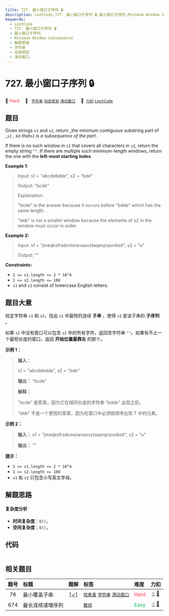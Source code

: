 ```yaml
---
title: 727. 最小窗口子序列 🔒
description: LeetCode,727. 最小窗口子序列 🔒,最小窗口子序列,Minimum Window Subsequence,解题思路,字符串,动态规划,滑动窗口
keywords:
  - LeetCode
  - 727. 最小窗口子序列 🔒
  - 最小窗口子序列
  - Minimum Window Subsequence
  - 解题思路
  - 字符串
  - 动态规划
  - 滑动窗口
---
```


# 727. 最小窗口子序列 🔒

🔴 <font color=#ff334b>Hard</font>&emsp; 🔖&ensp; [`字符串`](/tag/string.md) [`动态规划`](/tag/dynamic-programming.md) [`滑动窗口`](/tag/sliding-window.md)&emsp; 🔗&ensp;[`力扣`](https://leetcode.cn/problems/minimum-window-subsequence) [`LeetCode`](https://leetcode.com/problems/minimum-window-subsequence)

## 题目

Given strings `s1` and `s2`, return _the minimum contiguous  substring part of
_`s1` _, so that_`s2` _is a subsequence of the part_.

If there is no such window in `s1` that covers all characters in `s2`, return
the empty string `""`. If there are multiple such minimum-length windows,
return the one with the **left-most starting index**.



**Example 1:**

> Input: s1 = "abcdebdde", s2 = "bde"
> 
> Output: "bcde"
> 
> Explanation: 
> 
> "bcde" is the answer because it occurs before "bdde" which has the same length.
> 
> "deb" is not a smaller window because the elements of s2 in the window must occur in order.

**Example 2:**

> Input: s1 = "jmeqksfrsdcmsiwvaovztaqenprpvnbstl", s2 = "u"
> 
> Output: ""

**Constraints:**

  * `1 <= s1.length <= 2 * 10^4`
  * `1 <= s2.length <= 100`
  * `s1` and `s2` consist of lowercase English letters.


## 题目大意

给定字符串 `s1` 和 `s2`，找出 `s1` 中最短的连续 **子串** ，使得 `s2` 是该子串的 **子序列** 。

如果 `s1` 中没有窗口可以包含 `s2` 中的所有字符，返回空字符串 `""`。如果有不止一个最短长度的窗口，返回 **开始位置最靠左** 的那个。

**示例 1：**

> 
> 
> 
> 
> 
> **输入：**
> 
> s1 = "abcdebdde", s2 = "bde"
> 
> **输出：** "bcde"
> 
> **解释：**
> 
> "bcde" 是答案，因为它在相同长度的字符串 "bdde" 出现之前。
> 
> "deb" 不是一个更短的答案，因为在窗口中必须按顺序出现 T 中的元素。
> 
> 

**示例 2：**

> 
> 
> 
> 
> 
> **输入：** s1 = "jmeqksfrsdcmsiwvaovztaqenprpvnbstl", s2 = "u"
> 
> **输出：** ""
> 
> 



**提示：**

  * `1 <= s1.length <= 2 * 10^4`
  * `1 <= s2.length <= 100`
  * `s1` 和 `s2` 只包含小写英文字母。




## 解题思路

#### 复杂度分析

- **时间复杂度**：`O()`，
- **空间复杂度**：`O()`，

## 代码

```javascript

```

## 相关题目

<!-- prettier-ignore -->
| 题号 | 标题 | 题解 | 标签 | 难度 | 力扣 |
| :------: | :------ | :------: | :------ | :------ | :------: |
| 76 | 最小覆盖子串 | [[✓]](/problem/0076.md) |  [`哈希表`](/tag/hash-table.md) [`字符串`](/tag/string.md) [`滑动窗口`](/tag/sliding-window.md) | <font color=#ff334b>Hard</font> | [🀄️](https://leetcode.cn/problems/minimum-window-substring) [🔗](https://leetcode.com/problems/minimum-window-substring) |
| 674 | 最长连续递增序列 |  |  [`数组`](/tag/array.md) | <font color=#15bd66>Easy</font> | [🀄️](https://leetcode.cn/problems/longest-continuous-increasing-subsequence) [🔗](https://leetcode.com/problems/longest-continuous-increasing-subsequence) |
